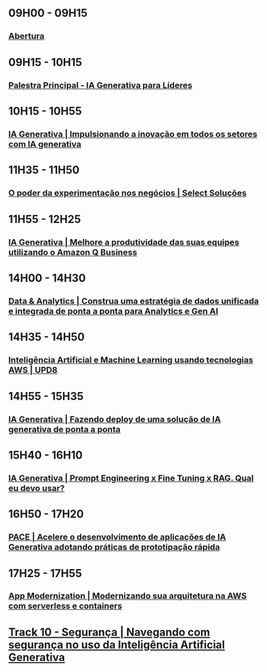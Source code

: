## 09H00 - 09H15
### [Abertura](/lectures/abertura.md)

## 09H15 - 10H15
### [Palestra Principal - IA Generativa para Líderes](/lectures/palestraprincipal.md)

## 10H15 - 10H55
### [IA Generativa | Impulsionando a inovação em todos os setores com IA generativa](/lectures/innovacaoia.md)

## 11H35 - 11H50
### [O poder da experimentação nos negócios | Select Soluções](/lectures/poderexperimentacao.md)

## 11H55 - 12H25
### [IA Generativa | Melhore a produtividade das suas equipes utilizando o Amazon Q Business](/lectures/melhoreprodutividade.md)

## 14H00 - 14H30
### [Data & Analytics | Construa uma estratégia de dados unificada e integrada de ponta a ponta para Analytics e Gen AI](/lectures/estrategiadados.md)

## 14H35 - 14H50
### [Inteligência Artificial e Machine Learning usando tecnologias AWS | UPD8](/lectures/ia-machinelearning.md)

## 14H55 - 15H35
### [IA Generativa | Fazendo deploy de uma solução de IA generativa de ponta a ponta](/lectures/deployia.md)

## 15H40 - 16H10
### [IA Generativa | Prompt Engineering x Fine Tuning x RAG. Qual eu devo usar?](/lectures/promptengineering.md)

## 16H50 - 17H20
### [PACE | Acelere o desenvolvimento de aplicações de IA Generativa adotando práticas de prototipação rápida](/lectures/pace.md)

## 17H25 - 17H55
### [App Modernization | Modernizando sua arquitetura na AWS com serverless e containers](/lectures/modernizacao.md)

## [Track 10 - Segurança | Navegando com segurança no uso da Inteligência Artificial Generativa](/lectures/segurancaia.md)